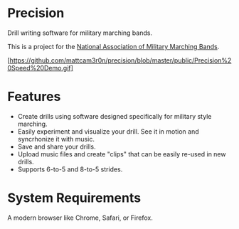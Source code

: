# Precision
Drill writing software for military marching bands. 

This is a project for the [National Association of Military Marching Bands](HTTP://NAMMB.ORG).

[https://github.com/mattcam3r0n/precision/blob/master/public/Precision%20Speed%20Demo.gif]

# Features
* Create drills using software designed specifically for military style marching.
* Easily experiment and visualize your drill. See it in motion and syncrhonize it with music.
* Save and share your drills.
* Upload music files and create "clips" that can be easily re-used in new drills.
* Supports 6-to-5 and 8-to-5 strides.


# System Requirements
A modern browser like Chrome, Safari, or Firefox.

